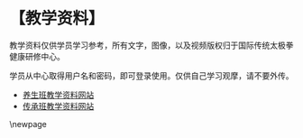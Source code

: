 # 【教学资料】

教学资料仅供学员学习参考，所有文字，图像，以及视频版权归于国际传统太极拳健康研修中心。

学员从中心取得用户名和密码，即可登录使用。仅供自己学习观摩，请不要外传。

- [养生班教学资料网站](https://taiji18.pythonanywhere.com/)
- [传承班教学资料网站](https://taiji74.pythonanywhere.com/)

\newpage

